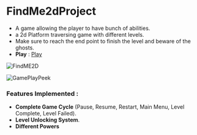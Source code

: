 # FindMe2dProject
- A game allowing the player to have bunch of abilities.
- a 2d Platform traversing game with different levels.
- Make sure to reach the end point to finish the level and beware of the ghosts.
- **Play** : [Play]([https://play.unity.com/mg/other/webgl-builds-384555](https://yashvardhan1.itch.io/findme-2d))

![FindME2D](https://github.com/Yashvardhan4197/FindMe2dProject/assets/99320683/d08cf8da-3f83-405d-bf60-fd222a8bbc62)

![GamePlayPeek](https://github.com/Yashvardhan4197/FindMe2dProject/assets/99320683/74532a1f-30c3-4055-af4f-30ceceb482b9)

### Features Implemented : 
 - **Complete Game Cycle** (Pause, Resume, Restart, Main Menu, Level Complete, Level Failed).
 - **Level Unlocking System**.
 - **Different Powers**
